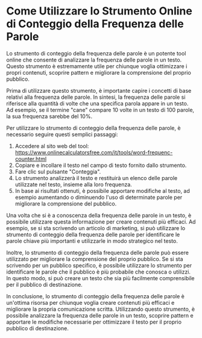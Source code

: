 Come Utilizzare lo Strumento Online di Conteggio della Frequenza delle Parole
=============================================================================

Lo strumento di conteggio della frequenza delle parole è un potente tool online che consente di analizzare la frequenza delle parole in un testo. Questo strumento è estremamente utile per chiunque voglia ottimizzare i propri contenuti, scoprire pattern e migliorare la comprensione del proprio pubblico.

Prima di utilizzare questo strumento, è importante capire i concetti di base relativi alla frequenza delle parole. In sintesi, la frequenza delle parole si riferisce alla quantità di volte che una specifica parola appare in un testo. Ad esempio, se il termine "cane" compare 10 volte in un testo di 100 parole, la sua frequenza sarebbe del 10%.

Per utilizzare lo strumento di conteggio della frequenza delle parole, è necessario seguire questi semplici passaggi:

1. Accedere al sito web del tool: <https://www.onlinecalculatorsfree.com/it/tools/word-frequenc-counter.html>
2. Copiare e incollare il testo nel campo di testo fornito dallo strumento.
3. Fare clic sul pulsante "Conteggia".
4. Lo strumento analizzerà il testo e restituirà un elenco delle parole utilizzate nel testo, insieme alla loro frequenza.
5. In base ai risultati ottenuti, è possibile apportare modifiche al testo, ad esempio aumentando o diminuendo l'uso di determinate parole per migliorare la comprensione del pubblico.

Una volta che si è a conoscenza della frequenza delle parole in un testo, è possibile utilizzare questa informazione per creare contenuti più efficaci. Ad esempio, se si sta scrivendo un articolo di marketing, si può utilizzare lo strumento di conteggio della frequenza delle parole per identificare le parole chiave più importanti e utilizzarle in modo strategico nel testo.

Inoltre, lo strumento di conteggio della frequenza delle parole può essere utilizzato per migliorare la comprensione del proprio pubblico. Se si sta scrivendo per un pubblico specifico, è possibile utilizzare lo strumento per identificare le parole che il pubblico è più probabile che conosca o utilizzi. In questo modo, si può creare un testo che sia più facilmente comprensibile per il pubblico di destinazione.

In conclusione, lo strumento di conteggio della frequenza delle parole è un'ottima risorsa per chiunque voglia creare contenuti più efficaci e migliorare la propria comunicazione scritta. Utilizzando questo strumento, è possibile analizzare la frequenza delle parole in un testo, scoprire pattern e apportare le modifiche necessarie per ottimizzare il testo per il proprio pubblico di destinazione.